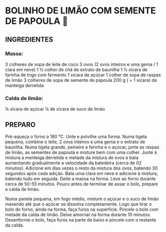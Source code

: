 # BOLINHO DE LIMÃO COM SEMENTE DE PAPOULA 🎂

## INGREDIENTES

### Massa:

3 colheres de sopa de leite de coco
3 ovos (2 ovos inteiros e uma gema / 1 clara em neve)
1 ½ colher de chá de extrato de baunilha
1 ½ xícara de farinha de trigo com fermento
1 xícara de açúcar
1 colher de sopa de raspas de limão
3 colheres de sopa de semente de papoula
200 g ( = 1 xícara) de manteiga derretida

### Calda de limão:

¼ xícara de açúcar
¼ de xícara de suco de limão

## PREPARO

Pré-aqueça o forno a 180 °C. Unte e polvilhe uma forma.
Numa tigela pequena, combine o leite, 2 ovos inteiros e uma gema e o extrato de baunilha.
Numa tigela grande, peineire a farinha e o açúcar, junte as raspas de limão, as sementes de papoula e misture bem com uma colher.
Junte à mistura a menteiga derretida e metade da mistura de ovos e bata aumentando gradualmente a velocidade da batedeira (cerca de 02 minutos).
Adicione em dias vezes o resto da mistura dos ovos, batendo 30 segundos após cada adição. Bata uma clara em neve e adicione à mistura, batendo tudo em seguida.
Deite a massa na forma. Leve ao forno durante cerca de 50-55 minutos. Pouco antes de terminar de assar o bolo, prepare a calda de limão.

Numa panela pequena, em fogo médio, misture o açúcar e o suco de limão mexendo até que o açúcar se dissolva completamente. Logo que tirar o bolo do forno, ainda na forma, faça furos na superfície. Pincele o bolo com metade da calda de limão. Deixe amornar na forma durante 10 minutos. Desenforme o bolo, faça furos na parte de baixo e pincele com o restante da calda.
